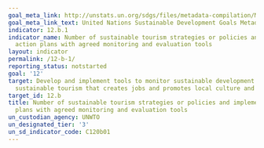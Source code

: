 ```yaml
---
goal_meta_link: http://unstats.un.org/sdgs/files/metadata-compilation/Metadata-Goal-12.pdf
goal_meta_link_text: United Nations Sustainable Development Goals Metadata (pdf 782kB)
indicator: 12.b.1
indicator_name: Number of sustainable tourism strategies or policies and implemented
  action plans with agreed monitoring and evaluation tools
layout: indicator
permalink: /12-b-1/
reporting_status: notstarted
goal: '12'
target: Develop and implement tools to monitor sustainable development impacts for
  sustainable tourism that creates jobs and promotes local culture and products
target_id: 12.b
title: Number of sustainable tourism strategies or policies and implemented action
  plans with agreed monitoring and evaluation tools
un_custodian_agency: UNWTO
un_designated_tier: '3'
un_sd_indicator_code: C120b01
---
```

